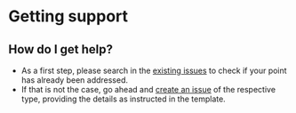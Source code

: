 # Getting support

## How do I get help?
- As a first step, please search in the [existing issues](https://github.ibm.com/DEU/root_dir/issues?q=is%3Aissue)
to check if your point has already been addressed.
- If that is not the case, go ahead and [create an issue](https://github.ibm.com/DEU/root_dir/issues/new/choose)
of the respective type, providing the details as instructed in the template.
